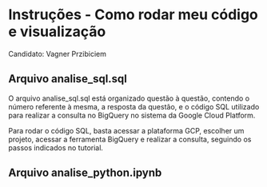 # Instruções - Como rodar meu código e visualização
Candidato: Vagner Przibiciem

## Arquivo analise_sql.sql

O arquivo analise_sql.sql está organizado questão à questão, contendo o número referente à mesma, a resposta da questão, e o código SQL utilizado para realizar a consulta no BigQuery no sistema da Google Cloud Platform.

Para rodar o código SQL, basta acessar a plataforma GCP, escolher um projeto, acessar a ferramenta BigQuery e realizar a consulta, seguindo os passos indicados no tutorial.

## Arquivo analise_python.ipynb


